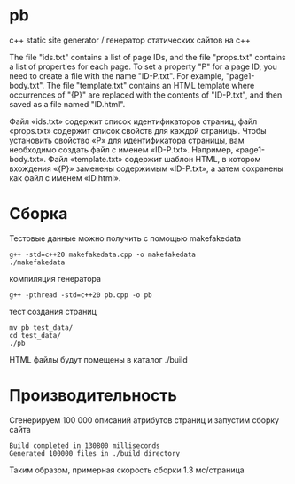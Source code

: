 # pb
c++ static site generator / генератор статических сайтов на c++

The file "ids.txt" contains a list of page IDs, and the file "props.txt" contains a list of properties for each page.
To set a property "P" for a page ID, you need to create a file with the name "ID-P.txt". For example, "page1-body.txt".
The file "template.txt" contains an HTML template where occurrences of "{P}" are replaced with the contents of "ID-P.txt", and then saved as a file named "ID.html".

Файл «ids.txt» содержит список идентификаторов страниц, файл «props.txt» содержит список свойств для каждой страницы.
Чтобы установить свойство «P» для идентификатора страницы, вам необходимо создать файл с именем «ID-P.txt». Например, «page1-body.txt».
Файл «template.txt» содержит шаблон HTML, в котором вхождения «{P}» заменены содержимым «ID-P.txt», а затем сохранены как файл с именем «ID.html».

# Сборка

Тестовые данные можно получить с помощью makefakedata

```
g++ -std=c++20 makefakedata.cpp -o makefakedata
./makefakedata

```

компиляция генератора
```
g++ -pthread -std=c++20 pb.cpp -o pb
```

тест создания страниц
```
mv pb test_data/
cd test_data/
./pb
```

HTML файлы будут помещены в каталог ./build 

# Производительность

Сгенерируем 100 000 описаний атрибутов страниц и запустим сборку сайта

```
Build completed in 130800 milliseconds
Generated 100000 files in ./build directory
```
Таким образом, примерная скорость сборки 1.3 мс/страница